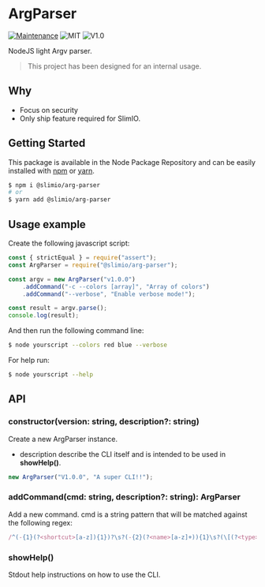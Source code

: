 # ArgParser
[![Maintenance](https://img.shields.io/badge/Maintained%3F-yes-green.svg)](https://github.com/SlimIO/is/commit-activity)
![MIT](https://img.shields.io/github/license/mashape/apistatus.svg)
![V1.0](https://img.shields.io/badge/version-0.1.0-blue.svg)

NodeJS light Argv parser.

> This project has been designed for an internal usage.

## Why

- Focus on security
- Only ship feature required for SlimIO.

## Getting Started

This package is available in the Node Package Repository and can be easily installed with [npm](https://docs.npmjs.com/getting-started/what-is-npm) or [yarn](https://yarnpkg.com).

```bash
$ npm i @slimio/arg-parser
# or
$ yarn add @slimio/arg-parser
```

## Usage example

Create the following javascript script:
```js
const { strictEqual } = require("assert");
const ArgParser = require("@slimio/arg-parser");

const argv = new ArgParser("v1.0.0")
    .addCommand("-c --colors [array]", "Array of colors")
    .addCommand("--verbose", "Enable verbose mode!");

const result = argv.parse();
console.log(result);
```

And then run the following command line:
```bash
$ node yourscript --colors red blue --verbose
```

For help run:
```bash
$ node yourscript --help
```

## API

### constructor(version: string, description?: string)
Create a new ArgParser instance.

- description describe the CLI itself and is intended to be used in **showHelp()**.

```js
new ArgParser("V1.0.0", "A super CLI!!");
```

### addCommand(cmd: string, description?: string): ArgParser
Add a new command. cmd is a string pattern that will be matched against the following regex:
```js
/^(-{1}(?<shortcut>[a-z]){1})?\s?(-{2}(?<name>[a-z]+)){1}\s?(\[(?<type>number|string|array)(=(?<defaultVal>.*))?\])?$/;
```

### showHelp()
Stdout help instructions on how to use the CLI.
